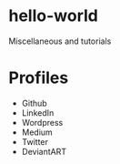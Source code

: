 # hello-world
Miscellaneous and tutorials

# Profiles
- Github
- LinkedIn
- Wordpress
- Medium
- Twitter
- DeviantART
